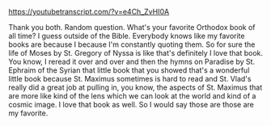 https://youtubetranscript.com/?v=e4Ch_ZvHI0A

 Thank you both. Random question. What's your favorite Orthodox book of all time? I guess outside of the Bible. Everybody knows like my favorite books are because I because I'm constantly quoting them. So for sure the life of Moses by St. Gregory of Nyssa is like that's definitely I love that book. You know, I reread it over and over and then the hymns on Paradise by St. Ephraim of the Syrian that little book that you showed that's a wonderful little book because St. Maximus sometimes is hard to read and St. Vlad's really did a great job at pulling in, you know, the aspects of St. Maximus that are more like kind of the lens which we can look at the world and kind of a cosmic image. I love that book as well. So I would say those are those are my favorite.
